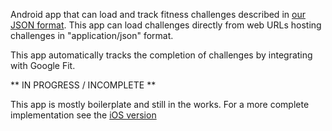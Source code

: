 
Android app that can load and track fitness challenges described in [our JSON format](https://github.com/sessions-io/challenge-spec). 
This app can load challenges directly from web URLs hosting challenges in "application/json" format.

This app automatically tracks the completion of challenges by integrating with Google Fit.

** IN PROGRESS / INCOMPLETE ** 

This app is mostly boilerplate and still in the works. For a more complete implementation see the [iOS version](https://github.com/sessions=io/smrt-ios)
